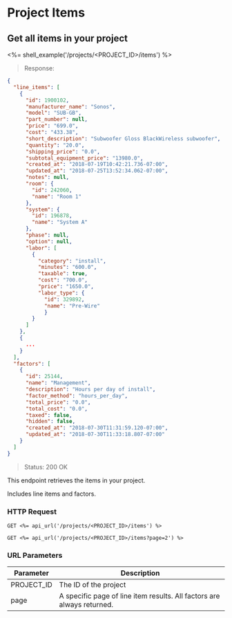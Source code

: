 # Project Items

## Get all items in your project

<%= shell_example('/projects/<PROJECT_ID>/items') %>

> Response:

```json
{
  "line_items": [
    {
      "id": 1900102,
      "manufacturer_name": "Sonos",
      "model": "SUB-GB",
      "part_number": null,
      "price": "699.0",
      "cost": "433.38",
      "short_description": "Subwoofer Gloss BlackWireless subwoofer",
      "quantity": "20.0",
      "shipping_price": "0.0",
      "subtotal_equipment_price": "13980.0",
      "created_at": "2018-07-19T10:42:21.736-07:00",
      "updated_at": "2018-07-25T13:52:34.062-07:00",
      "notes": null,
      "room": {
        "id": 242060,
        "name": "Room 1"
      },
      "system": {
        "id": 196878,
        "name": "System A"
      },
      "phase": null,
      "option": null,
      "labor": [
        {
          "category": "install",
          "minutes": "600.0",
          "taxable": true,
          "cost": "700.0",
          "price": "1650.0",
          "labor_type": {
            "id": 329892,
            "name": "Pre-Wire"
            }
        }
      ]
    },
    {
      ...
    }
  ],
  "factors": [
    {
      "id": 25144,
      "name": "Management",
      "description": "Hours per day of install",
      "factor_method": "hours_per_day",
      "total_price": "0.0",
      "total_cost": "0.0",
      "taxed": false,
      "hidden": false,
      "created_at": "2018-07-30T11:31:59.120-07:00",
      "updated_at": "2018-07-30T11:33:18.807-07:00"
    }
  ]
}
```

> Status: 200 OK

This endpoint retrieves the items in your project.

Includes line items and factors.

### HTTP Request

`GET <%= api_url('/projects/<PROJECT_ID>/items') %>`

`GET <%= api_url('/projects/<PROJECT_ID>/items?page=2') %>`

### URL Parameters

Parameter | Description
--------- | -----------
PROJECT_ID | The ID of the project
page | A specific page of line item results. All factors are always returned.

